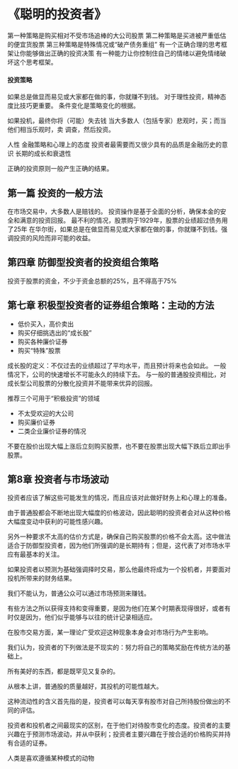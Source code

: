 # 《聪明的投资者》

第一种策略是购买相对不受市场追棒的大公司股票
第二种策略是买进被严重低估的便宜货股票
第三种策略是特殊情况或“破产债务重组”
有一个正确合理的思考框架让你能够做出正确的投资决策
有一种能力让你控制住自己的情绪以避免情绪破坏这个思考框架。

#### 投资策略
如果总是做显而易见或大家都在做的事，你就赚不到钱。
对于理性投资，精神态度比技巧更重要。
条件变化是策略变化的根据。

如果投机，最终你将（可能）失去钱
当大多数人（包括专家）悲观时，买；而当他们相当乐观时，卖
调查，然后投资。

人性
金融策略和心理上的态度
投资者最需要而又很少具有的品质是金融历史的意识
长期的成长和衰退性

正确的投资原则一般产生正确的结果。

## 第一篇 投资的一般方法
在市场交易中，大多数人是赔钱的。
投资操作是基于全面的分析，确保本金的安全和满意的投资回报。
最不利的情况，股票购于1929年，股票的业绩超过债务用了25年
在华尔街，如果总是在做显而易见或大家都在做的事，你就赚不到钱。强调投资的风险而非可能的收益。


## 第四章 防御型投资者的投资组合策略
投资于股票的资金，不少于资金总额的25%，且不得高于75%

## 第七章 积极型投资者的证券组合策略：主动的方法

- 低价买入，高价卖出
- 购买仔细挑选出的“成长股”
- 购买各种廉价证券
- 购买“特殊”股票


成长股的定义：不仅过去的业绩超过了平均水平，而且预计将来也会如此。
一般情况下，公司的快速增长不可能永久的持续下去。
与一般的普通股投资相比，对成长型公司股票的分散化投资并不能带来优异的回报。

推荐三个可用于“积极投资”的领域

- 不太受欢迎的大公司
- 购买廉价证券
- 二类企业廉价证券的情况


不要在股价出现大幅上涨后立刻购买股票，也不要在股票出现大幅下跌后立即出手股票。

## 第8章 投资者与市场波动
投资者应该了解这些可能发生的情况，而且应该对此做好财务上和心理上的准备。

由于普通股都会不断地出现大幅度的价格波动，因此聪明的投资者会对从这种价格大幅度变动中获利的可能性感兴趣。

另外一种要求不太高的估价方式是，确保自己购买股票的价格不会太高。这中做法适合于防御型投资者，因为他们所强调的是长期持有；但是，这代表了对市场水平应有最基本的关注。

如果投资者以预测为基础强调择时交易，那么他最终将成为一个投机者，并要面对投机所带来的财务结果。

我们不能认为，普通公众可以通过市场预测来赚钱。

有些方法之所以获得支持和变得重要，是因为他们在某个时期表现得很好，或者有时仅是因为，他们似乎能够与以往的统计记录相适应。

在股市交易方面，某一理论广受欢迎这种现象本身会对市场行为产生影响。

我们认为，投资者的下列做法是不现实的：努力将自己的策略奖励在传统方法的基础上。

所有美好的东西，都是既罕见又复杂的。

从根本上讲，普通股的质量越好，其投机的可能性越大。

这种流动性的含义首先指的是，投资者可以每天享有股市对自己所持股份做出的不同的评估。

投资者和投机者之间最现实的区别，在于他们对待股市变化的态度。投资者的主要兴趣在于预测市场波动，并从中获利；投资者主要兴趣在于按合适的价格购买并持有合适的证券。

人类是喜欢遵循某种模式的动物







